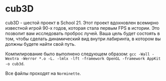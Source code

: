 # cub3D
cub3D - шестой проект в School 21. Этот проект вдохновлен всемирно известной игрой 90-х годов, которая стала первым FPS в истории. Это позволит вам исследовать проброс лучей. Ваша цель будет состоять в том, чтобы сделать динамический вид внутри лабиринта, в котором вы должны будете найти свой путь.

Компилирование было выполнено следующем образом: ``gcc -Wall -Wextra -Werror *.o -L. -lmlx -lft -framework OpenGL -framework AppKit -o cub3d``.

Все файлы проходят на ``Norminette``.
